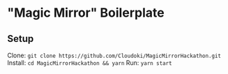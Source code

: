 # "Magic Mirror" Boilerplate

## Setup
Clone: `git clone https://github.com/Cloudoki/MagicMirrorHackathon.git`
Install: `cd MagicMirrorHackathon && yarn`
Run: `yarn start`